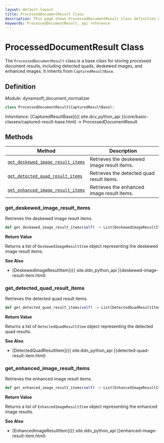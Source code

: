 ```yaml
---
layout: default-layout
title: ProcessedDocumentResult Class
description: This page shows ProcessedDocumentResult class definition of Dynamsoft Document Normalizer SDK Python Edition.
keywords: ProcessedDocumentResult, api reference
---
```


# ProcessedDocumentResult Class

The `ProcessedDocumentResult` class is a base class for storing processed document results, including detected quads, deskewed images, and enhanced images. It inherits from `CapturedResultBase`.

## Definition

*Module:* dynamsoft_document_normalizer

```python
class ProcessedDocumentResult(CapturedResultBase):
```

*Inheritance:* [CapturedResultBase]({{ site.dcv_python_api }}core/basic-classes/captured-result-base.html) -> ProcessedDocumentResult

## Methods

| Method | Description |
|--------|-------------|
| [`get_deskewed_image_result_items`](#get_deskewed_image_result_items)	          | Retrieves the deskewed image result items.     |
| [`get_detected_quad_result_items`](#get_detected_quad_result_items)	              | Retrieves the detected quad result items.      |
| [`get_enhanced_image_result_items`](#get_enhanced_image_result_items)	          | Retrieves the enhanced image result items.     |

### get_deskewed_image_result_items

Retrieves the deskewed image result items.

```python
def get_deskewed_image_result_items(self) -> List[DeskewedImageResultItem]:
```

**Return Value**

Returns a list of `DeskewedImageResultItem` object representing the deskewed image result items.

**See Also**

* [DeskewedImageResultItem]({{ site.ddn_python_api }}deskewed-image-result-item.html)

### get_detected_quad_result_items

Retrieves the detected quad result items.

```python
def get_detected_quad_result_items(self) -> List[DetectedQuadResultItem]:
```

**Return Value**

Returns a list of `DetectedQuadResultItem` object representing the detected quad results.

**See Also**

* [DetectedQuadResultItem]({{ site.ddn_python_api }}detected-quad-result-item.html)

### get_enhanced_image_result_items

Retrieves the enhanced image result items.

```python
def get_enhanced_image_result_items(self) -> List[EnhancedImageResultItem]:
```

**Return Value**

Returns a list of `EnhancedImageResultItem` object representing the enhanced image results.

**See Also**

* [EnhancedImageResultItem]({{ site.ddn_python_api }}enhanced-image-result-item.html)
